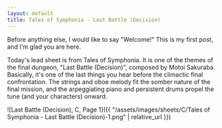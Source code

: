 ```yaml
---
layout: default
title: Tales of Symphonia - Last Battle (Decision)
---
```

Before anything else, I would like to say "Welcome!" This is my first post, and I'm
glad you are here.

Today's lead sheet is from Tales of Symphonia. It is one of the themes of the final
dungeon, "Last Battle (Decision)", composed by Motoi Sakuraba. Basically, it's one of
the last things you hear before the climactic final confrontation. The strings and oboe
melody fit the somber nature of the final mission, and the arpeggiating piano and
persistent drums propel the tune (and your characters) onward.

![Last Battle (Decision), C, Page 1]({{ "/assets/images/sheets/C/Tales of Symphonia - Last Battle (Decision)-1.png" | relative_url }})
